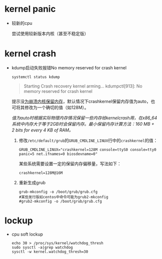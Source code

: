 # kernel panic

- 较新的cpu

  尝试使用较新版本内核（甚至不稳定版）



# kernel crash

- kdump启动失败报错No memory reserved for crash kernel

  ```shell
  systemctl status kdump
  ```

  > Starting Crash recovery kernel arming...
  > kdumpctl[913]: No memory reserved for crash kernel

  提示没[为崩溃内核保留内存](https://access.redhat.com/documentation/en-us/red_hat_enterprise_linux/7/html/kernel_administration_guide/kernel_crash_dump_guide)，默认情况下crashkernel保留内存值为auto，也可将其修改为一个确切的值（如128M）。

  *值为auto时根据实际物理内存情况保留一些内存给kernelcrash用，在x86_64系统中内存大于等于2GB时会保留内存。最小保留内存计算方法：160 MB + 2 bits for every 4 KB of RAM。*

  1. 修改`/etc/default/grub`的`GRUB_CMDLINE_LINUX`行中的`crashkernel`的值：

     ```shell
     GRUB_CMDLINE_LINUX="crashkernel=128M console=ttyS0 console=tty0 panic=5 net.ifnames=0 biosdevname=0"
     ```

     某些系统需要设置一定的保留内存偏移量，写法如下：

     ```shell
     crashkernel=128M@16M
     ```

  2. 重新生成grub

     ```shell
     grub-mkconfig -o /boot/grub/grub.cfg 
     #某些发行版如centos中命令可能为grub2-mkconfig
     #grub2-mkconfig -o /boot/grub/grub.cfg 
     ```

# lockup

- cpu soft lockup

  ```shell
  echo 30 > /proc/sys/kernel/watchdog_thresh
  sudo sysctl -a|grep watchdog
  sysctl -w kernel.watchdog_thresh=30
  ```
